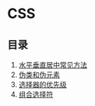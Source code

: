 # CSS

## 目录

1. [水平垂直居中常见方法](水平垂直居中常见方法.md)
2. [伪类和伪元素](伪类和伪元素.md)
3. [选择器的优先级](选择器的优先级.md)
4. [组合选择符](组合选择符.md)
